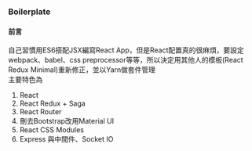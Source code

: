 ### Boilerplate  
#### 前言  
自己習慣用ES6搭配JSX編寫React App，但是React配置真的很麻煩，要設定webpack、babel、css preprocessor等等，所以決定用其他人的模板(React Redux Minimal)重新修正，並以Yarn做套件管理  
主要特色為  
1. React 
2. React Redux + Saga
3. React Router
4. 刪去Bootstrap改用Material UI
5. React CSS Modules
6. Express 與中間件、Socket IO  

